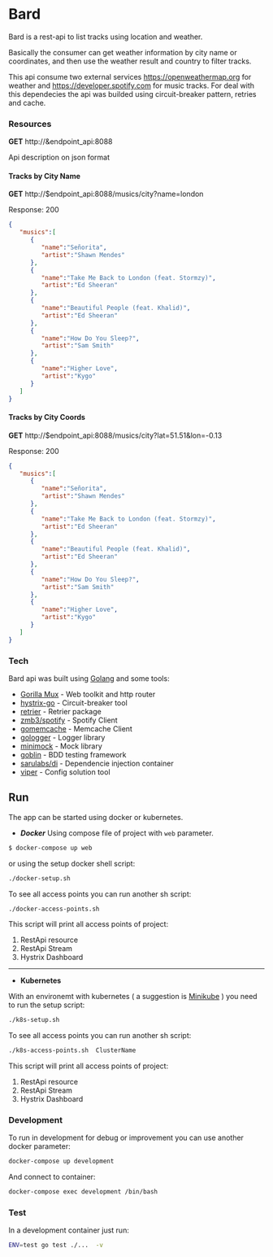 # Bard

Bard is a rest-api to list tracks using location and weather.

Basically the consumer can get weather information by city name or coordinates, and then use the weather result and country to filter tracks.

This api consume two external services https://openweathermap.org for weather and  https://developer.spotify.com for music tracks. For deal with this dependecies the api was builded using circuit-breaker pattern, retries and cache.

### Resources

**GET** http://&endpoint_api:8088

Api description on json format

#### Tracks by City Name

**GET** http://$endpoint_api:8088/musics/city?name=london

Response: 200

```json
{
   "musics":[
      {
         "name":"Señorita",
         "artist":"Shawn Mendes"
      },
      {
         "name":"Take Me Back to London (feat. Stormzy)",
         "artist":"Ed Sheeran"
      },
      {
         "name":"Beautiful People (feat. Khalid)",
         "artist":"Ed Sheeran"
      },
      {
         "name":"How Do You Sleep?",
         "artist":"Sam Smith"
      },
      {
         "name":"Higher Love",
         "artist":"Kygo"
      }
   ]
}
 ``` 

#### Tracks by City Coords

**GET** http://$endpoint_api:8088/musics/city?lat=51.51&lon=-0.13

Response: 200

```json
{
   "musics":[
      {
         "name":"Señorita",
         "artist":"Shawn Mendes"
      },
      {
         "name":"Take Me Back to London (feat. Stormzy)",
         "artist":"Ed Sheeran"
      },
      {
         "name":"Beautiful People (feat. Khalid)",
         "artist":"Ed Sheeran"
      },
      {
         "name":"How Do You Sleep?",
         "artist":"Sam Smith"
      },
      {
         "name":"Higher Love",
         "artist":"Kygo"
      }
   ]
}
 ``` 


### Tech

Bard api was built using [Golang](https://golang.org/) and some tools:
* [Gorilla Mux](http://www.gorillatoolkit.org/pkg/mux) - Web toolkit and http router
 * [hystrix-go](https://github.com/afex/hystrix-go) - Circuit-breaker tool
 * [retrier](https://godoc.org/gopkg.in/eapache/go-resiliency.v1/retrier) - Retrier package
 * [zmb3/spotify](https://github.com/zmb3/spotify) - Spotify Client
 * [gomemcache](https://github.com/bradfitz/gomemcache) - Memcache Client
 * [gologger](https://github.com/sadlil/gologger) - Logger library
 * [minimock](https://github.com/gojuno/minimock) - Mock library
 * [goblin](https://github.com/franela/goblin) - BDD testing framework
 * [sarulabs/di](https://github.com/sarulabs/di) - Dependencie injection container
 * [viper](https://github.com/spf13/viper) - Config solution tool


## Run

The app can be started using docker or kubernetes.

* ***Docker***
Using compose file of project with `web` parameter.

```sh
$ docker-compose up web
```
or using the setup docker shell script:

```sh
./docker-setup.sh
```
To see all access points you can run another sh script:
```sh
./docker-access-points.sh
```
This script will print all access points of project:
1. RestApi resource
2. RestApi Stream
3. Hystrix Dashboard
---
* **Kubernetes**

With an environemt with kubernetes ( a suggestion is [Minikube](https://github.com/kubernetes/minikube) ) you need to run the setup script:
```sh
./k8s-setup.sh
```
To see all access points you can run another sh script:
```sh
./k8s-access-points.sh  ClusterName
```
This script will print all access points of project:
1. RestApi resource
2. RestApi Stream
3. Hystrix Dashboard


### Development

To run in development for debug or improvement you can use another docker parameter:
```sh
docker-compose up development
```
And connect to container:
```sh
docker-compose exec development /bin/bash
```

### Test

In a development container just run:

```sh
ENV=test go test ./...  -v
```

